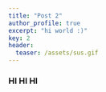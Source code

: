 ```yaml
---
title: "Post 2"
author_profile: true
excerpt: "hi world :)"
key: 2
header:
  teaser: /assets/sus.gif
---
```


### HI HI HI